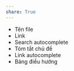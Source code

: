 ```yaml
---  
share: True  
---  
```

- Tên file  
- Link  
- Search autocomplete  
- Tóm tắt chủ đề  
- Link autocomplete  
- Bảng điều hướng